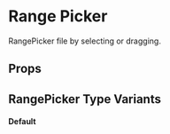 <script setup>
import { RangePicker } from '../../index';

</script>

# Range Picker

RangePicker file by selecting or dragging.


## Props

<Props :of="RangePicker"></Props>

## RangePicker Type Variants
#### Default

<Playground 
  code="<RangePicker />"
  :components="{ RangePicker }">
</Playground>
